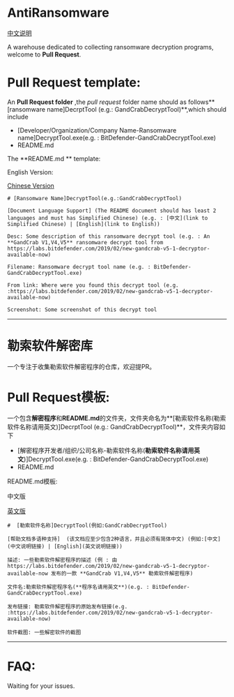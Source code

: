 # AntiRansomware

[中文说明](#勒索软件解密库)

A warehouse dedicated to collecting ransomware decryption programs, welcome to **Pull Request**.

# Pull Request template:

An **Pull Request folder** ,the *pull request* folder name  should as follows** [ransomware name]DecrptTool (e.g.: GandCrabDecryptTool)**,which should include

- [Developer/Organization/Company Name-Ransomware name]DecryptTool.exe(e.g. : BitDefender-GandCrabDecryptTool.exe)
- README.md

The **README.md ** template:

<span id="EnglishVersion"> English Version:</span>

[Chinese Version](#ChineseVersion)


```
# [Ransomware Name]DecryptTool(e.g.:GandCrabDecryptTool)

[Document Language Support] (The README document should has least 2 languages and must has Simplified Chinese) (e.g. : [中文](link to Simplified Chinese) | [English](link to English))

Desc: Some description of this ransomware decrypt tool (e.g. : An **GandCrab V1,V4,V5** ransomware decrypt tool from https://labs.bitdefender.com/2019/02/new-gandcrab-v5-1-decryptor-available-now)

Filename: Ransomware decrypt tool name (e.g. : BitDefender-GandCrabDecryptTool.exe)

From link: Where were you found this decrypt tool (e.g. :https://labs.bitdefender.com/2019/02/new-gandcrab-v5-1-decryptor-available-now)

Screenshot: Some screenshot of this decrypt tool
```
----

# 勒索软件解密库
一个专注于收集勒索软件解密程序的仓库，欢迎提PR。

# Pull Request模板:

一个包含**解密程序**和**README.md**的文件夹，文件夹命名为**[勒索软件名称(勒索软件名称请用英文)]DecrptTool (e.g.: GandCrabDecryptTool)**，文件夹内容如下

- [解密程序开发者/组织/公司名称-勒索软件名称(**勒索软件名称请用英文**)]DecryptTool.exe(e.g. : BitDefender-GandCrabDecryptTool.exe)
- README.md

README.md模板:

<span id="ChineseVersion"> 中文版</span>

[英文版](#EnglishVersion)

```
#  [勒索软件名称]DecryptTool(例如:GandCrabDecryptTool)

[帮助文档多语种支持]  (该文档应至少包含2种语言，并且必须有简体中文) (例如:[中文](中文说明链接) | [English](英文说明链接))

描述: 一些勒索软件解密程序的描述 (例 : 由https://labs.bitdefender.com/2019/02/new-gandcrab-v5-1-decryptor-available-now 发布的一款 **GandCrab V1,V4,V5** 勒索软件解密程序)

文件名:勒索软件解密程序名(**程序名请用英文**)(e.g. : BitDefender-GandCrabDecryptTool.exe)

发布链接: 勒索软件解密程序的原始发布链接(e.g. :https://labs.bitdefender.com/2019/02/new-gandcrab-v5-1-decryptor-available-now)

软件截图: 一些解密软件的截图
```

----

# FAQ:

Waiting for your issues.